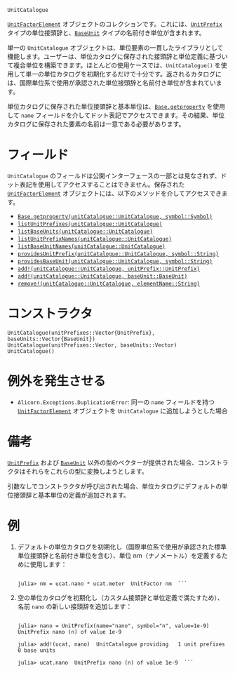 ```
UnitCatalogue
```

[`UnitFactorElement`](@ref) オブジェクトのコレクションです。これには、[`UnitPrefix`](@ref) タイプの単位接頭辞と、[`BaseUnit`](@ref) タイプの名前付き単位が含まれます。

単一の `UnitCatalogue` オブジェクトは、単位要素の一貫したライブラリとして機能します。ユーザーは、単位カタログに保存された接頭辞と単位定義に基づいて複合単位を構築できます。ほとんどの使用ケースでは、`UnitCatalogue()` を使用して単一の単位カタログを初期化するだけで十分です。返されるカタログには、国際単位系で使用が承認された単位接頭辞と名前付き単位が含まれています。

単位カタログに保存された単位接頭辞と基本単位は、[`Base.getproperty`](@ref) を使用して `name` フィールドを介してドット表記でアクセスできます。その結果、単位カタログに保存された要素の名前は一意である必要があります。

# フィールド

`UnitCatalogue` のフィールドは公開インターフェースの一部とは見なされず、ドット表記を使用してアクセスすることはできません。保存された [`UnitFactorElement`](@ref) オブジェクトには、以下のメソッドを介してアクセスできます。

  * [`Base.getproperty(unitCatalogue::UnitCatalogue, symbol::Symbol)`](@ref)
  * [`listUnitPrefixes(unitCatalogue::UnitCatalogue)`](@ref)
  * [`listBaseUnits(unitCatalogue::UnitCatalogue)`](@ref)
  * [`listUnitPrefixNames(unitCatalogue::UnitCatalogue)`](@ref)
  * [`listBaseUnitNames(unitCatalogue::UnitCatalogue)`](@ref)
  * [`providesUnitPrefix(unitCatalogue::UnitCatalogue, symbol::String)`](@ref)
  * [`providesBaseUnit(unitCatalogue::UnitCatalogue, symbol::String)`](@ref)
  * [`add!(unitCatalogue::UnitCatalogue, unitPrefix::UnitPrefix)`](@ref)
  * [`add!(unitCatalogue::UnitCatalogue, baseUnit::BaseUnit)`](@ref)
  * [`remove!(unitCatalogue::UnitCatalogue, elementName::String)`](@ref)

# コンストラクタ

```
UnitCatalogue(unitPrefixes::Vector{UnitPrefix}, baseUnits::Vector{BaseUnit})
UnitCatalogue(unitPrefixes::Vector, baseUnits::Vector)
UnitCatalogue()
```

# 例外を発生させる

  * `Alicorn.Exceptions.DuplicationError`: 同一の `name` フィールドを持つ [`UnitFactorElement`](@ref) オブジェクトを `UnitCatalogue` に追加しようとした場合

# 備考

[`UnitPrefix`](@ref) および [`BaseUnit`](@ref) 以外の型のベクターが提供された場合、コンストラクタはそれらをこれらの型に変換しようとします。

引数なしでコンストラクタが呼び出された場合、単位カタログにデフォルトの単位接頭辞と基本単位の定義が追加されます。

# 例

1. デフォルトの単位カタログを初期化し（国際単位系で使用が承認された標準単位接頭辞と名前付き単位を含む）、単位 $\mathrm{nm}$（ナノメートル）を定義するために使用します：

    ```jldoctest  julia> ucat = UnitCatalogue()  UnitCatalogue providing   21 unit prefixes   43 base units

    julia> nm = ucat.nano * ucat.meter  UnitFactor nm  ```
2. 空の単位カタログを初期化し（カスタム接頭辞と単位定義で満たすため）、名前 `nano` の新しい接頭辞を追加します：

    ```jldoctest  julia> ucat = UnitCatalogue([], [])  UnitCatalogue providing   0 unit prefixes   0 base units

    julia> nano = UnitPrefix(name="nano", symbol="n", value=1e-9)  UnitPrefix nano (n) of value 1e-9

    julia> add!(ucat, nano)  UnitCatalogue providing   1 unit prefixes   0 base units

    julia> ucat.nano  UnitPrefix nano (n) of value 1e-9  ```
